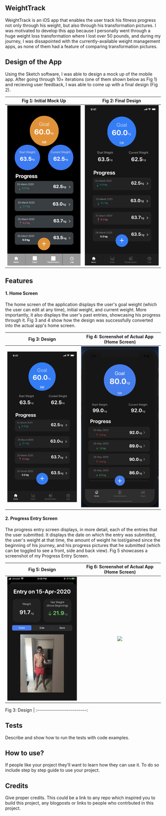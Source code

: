 ## WeightTrack
WeightTrack is an iOS app that enables the user track his fitness progress not only through his weight, but also through his transformation pictures. I was motivated to develop this app because I personally went through a huge weight loss transformation where I lost over 50 pounds, and during my journey, I was dissapointed with the currently-available weight management apps, as none of them had a feature of comparing transformation pictures. 

## Design of the App

Using the Sketch software, I was able to design a mock up of the mobile app. After going through 10+ iterations (one of them shown below as Fig 1) and recieving user feedback, I was able to come up with a final design (Fig 2).

Fig 1: Initial Mock Up         |  Fig 2: Final Design
:-------------------------:|:-------------------------:
<img src="/Screenshots/InitialMockUp.png" width=300>  |  <img src="/Screenshots/FinalSketch.png" width=300>


## Features
#### 1. Home Screen
The home screen of the application displays the user's goal weight (which the user can edit at any time), initial weight, and current weight. More importantly, it also displays the user's past entries, showcasing his progress through it. Fig 3 and 4 show how the design was successfully converted into the actual app's home screen.

Fig 3: Design        |  Fig 4: Screenshot of Actual App (Home Screen)
:-------------------------:|:-------------------------:
<img src="/Screenshots/FinalSketch.png" width=300> | <img src="/Screenshots/iPhoneXHomeScreen.png" width=300>

#### 2. Progress Entry Screen
The progress entry screen displays, in more detail, each of the entries that the user submitted. It displays the date on which the entry was submitted, the user's weight at that time, the amount of weight he lost/gained since the beginning of his journey, and his progress pictures that he submitted (which can be toggled to see a front, side and back view). Fig 5 showcases a screenshot of my Progress Entry Screen.

Fig 5: Design        |  Fig 6: Screenshot of Actual App (Home Screen)
:-------------------------:|:-------------------------:
<img src="/Screenshots/IMG_4335.PNG" width=300> | <img src="https://media.giphy.com/media/SRwOWpAxSNRm6JFwew/giphy.gif" width=300>

Fig 3: Design        | 
:-------------------------:





## Tests
Describe and show how to run the tests with code examples.

## How to use?
If people like your project they’ll want to learn how they can use it. To do so include step by step guide to use your project.

## Credits
Give proper credits. This could be a link to any repo which inspired you to build this project, any blogposts or links to people who contrbuted in this project. 

